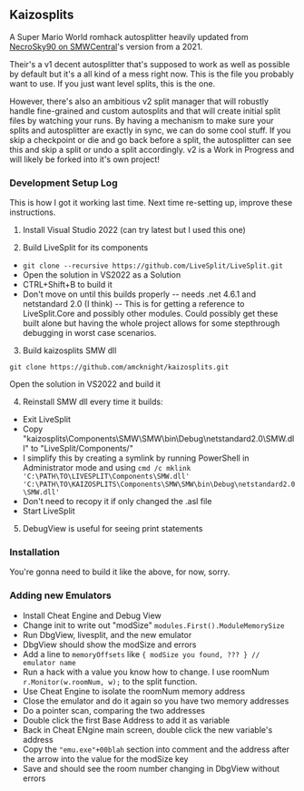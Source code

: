 ## Kaizosplits

A Super Mario World romhack autosplitter heavily updated from [NecroSky90 on SMWCentral](https://www.smwcentral.net/?p=section&a=details&id=28606)'s version from a 2021.

Their's a v1 decent autosplitter that's supposed to work as well as possible by default but it's a all kind of a mess right now. This is the file you probably want to use. If you just want level splits, this is the one.

However, there's also an ambitious v2 split manager that will robustly handle fine-grained and custom autosplits and that will create initial split files by watching your runs. By having a mechanism to make sure your splits and autosplitter are exactly in sync, we can do some cool stuff. If you skip a checkpoint or die and go back before a split, the autosplitter can see this and skip a split or undo a split accordingly. v2 is a Work in Progress and will likely be forked into it's own project!

### Development Setup Log

This is how I got it working last time. Next time re-setting up, improve these instructions.

1) Install Visual Studio 2022 (can try latest but I used this one)

2) Build LiveSplit for its components
- `git clone --recursive https://github.com/LiveSplit/LiveSplit.git`
- Open the solution in VS2022 as a Solution
- CTRL+Shift+B to build it
- Don't move on until this builds properly
-- needs .net 4.6.1 and netstandard 2.0 (I think)
-- This is for getting a reference to LiveSplit.Core and possibly other modules. Could possibly get these built alone but having the whole project allows for some stepthrough debugging in worst case scenarios.

3) Build kaizosplits SMW dll
```
git clone https://github.com/amcknight/kaizosplits.git
```
Open the solution in VS2022 and build it

4) Reinstall SMW dll every time it builds:
- Exit LiveSplit
- Copy "kaizosplits\Components\SMW\SMW\bin\Debug\netstandard2.0\SMW.dll" to  "LiveSplit/Components/" 
- I simplify this by creating a symlink by running PowerShell in Administrator mode and using `cmd /c mklink 'C:\PATH\TO\LIVESPLIT\Components\SMW.dll' 'C:\PATH\TO\KAIZOSPLITS\Components\SMW\SMW\bin\Debug\netstandard2.0\SMW.dll'`
- Don't need to recopy it if only changed the .asl file
- Start LiveSplit

5) DebugView is useful for seeing print statements

### Installation

You're gonna need to build it like the above, for now, sorry.

### Adding new Emulators

- Install Cheat Engine and Debug View
- Change init to write out "modSize" `modules.First().ModuleMemorySize`
- Run DbgView, livesplit, and the new emulator
- DbgView should show the modSize and errors
- Add a line to `memoryOffsets` like `{ modSize you found, ??? } // emulator name`
- Run a hack with a value you know how to change. I use roomNum `r.Monitor(w.roomNum, w);` to the split function.
- Use Cheat Engine to isolate the roomNum memory address
- Close the emulator and do it again so you have two memory addresses
- Do a pointer scan, comparing the two addresses
- Double click the first Base Address to add it as variable
- Back in Cheat ENgine main screen, double click the new variable's address
- Copy the `"emu.exe"+00blah` section into comment and the address after the arrow into the value for the modSize key
- Save and should see the room number changing in DbgView without errors
